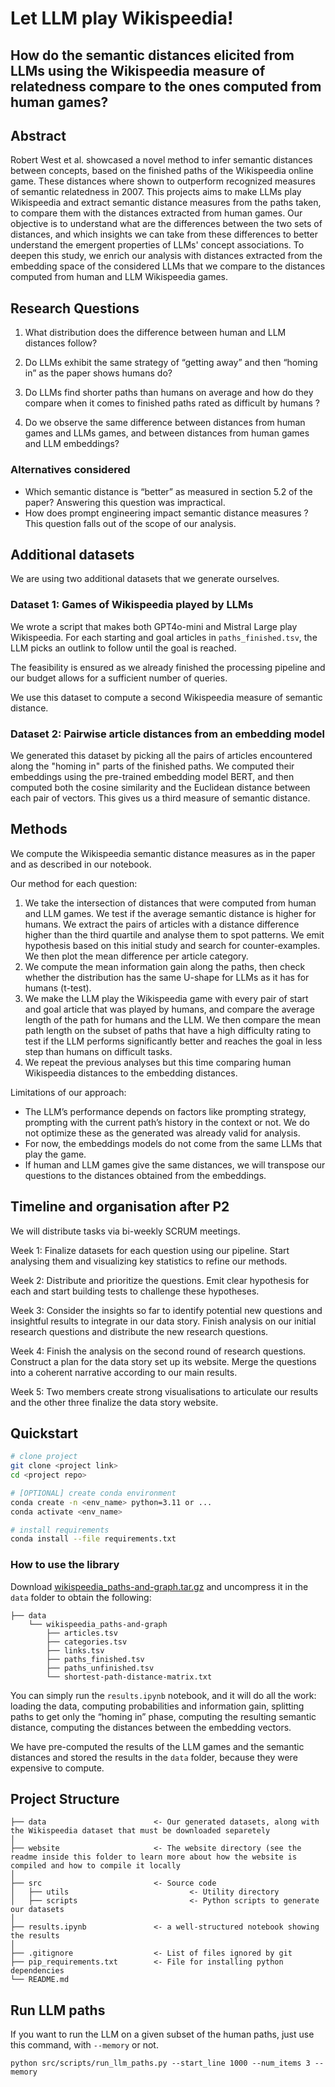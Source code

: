 
# Let LLM play Wikispeedia!
## How do the semantic distances elicited from LLMs using the Wikispeedia measure of relatedness compare to the ones computed from human games?

## Abstract

Robert West et al. showcased a novel method to infer semantic distances between concepts, based on the finished paths of the Wikispeedia online game. These distances where shown to outperform recognized measures of semantic relatedness in 2007. This projects aims to make LLMs play Wikispeedia and extract semantic distance measures from the paths taken, to compare them with the distances extracted from human games. Our objective is to understand what are the differences between the two sets of distances, and which insights we can take from these differences to better understand the emergent properties of LLMs' concept associations. To deepen this study, we enrich our analysis with distances extracted from the embedding space of the considered LLMs that we compare to the distances computed from human and LLM Wikispeedia games.


## Research Questions

1. What distribution does the difference between human and LLM distances follow?

2. Do LLMs exhibit the same strategy of “getting away” and then “homing in” as the paper shows humans do?

3. Do LLMs find shorter paths than humans on average and how do they compare when it comes to finished paths rated as difficult by humans ?

4. Do we observe the same difference between distances from human games and LLMs games, and between distances from human games and LLM embeddings?

### Alternatives considered

- Which semantic distance is “better” as measured in section 5.2 of the paper? Answering this question was impractical.
- How does prompt engineering impact semantic distance measures ? This question falls out of the scope of our analysis.

## Additional datasets

We are using two additional datasets that we generate ourselves.

### Dataset 1: Games of Wikispeedia played by LLMs

We wrote a script that makes both GPT4o-mini and Mistral Large play 
Wikispeedia. For each starting and goal articles in `paths_finished.tsv`, 
the LLM picks an outlink to follow until the goal is reached.

The feasibility is ensured as we already finished the processing pipeline 
and our budget allows for a sufficient number of queries. 

We use this dataset to compute a second Wikispeedia measure of semantic 
distance.

### Dataset 2: Pairwise article distances from an embedding model

We generated this dataset by picking all the pairs of articles encountered 
along the "homing in" parts of the finished paths. We computed their 
embeddings using the pre-trained embedding model BERT, and then computed 
both the cosine similarity and the Euclidean distance between each pair of 
vectors. This gives us a third measure of semantic distance.

## Methods

We compute the Wikispeedia semantic distance measures as in the paper and as 
described in our notebook.

Our method for each question:
  1. We take the intersection of distances that were computed from human and
     LLM games. We test if the average semantic distance is higher for humans. 
     We extract the pairs of articles with a distance difference higher than 
     the third quartile and analyse them to spot patterns. We emit 
     hypothesis based on this initial study and search for counter-examples. 
     We then plot the mean difference per article category.
  2. We compute the mean information gain along the paths, then check whether 
     the distribution has the same U-shape for LLMs as it has for humans 
     (t-test).
  3. We make the LLM play the Wikispeedia game with every pair of start and goal article that was played by humans, and compare the average length of the path for humans and the LLM. We then compare the mean path length on the subset of paths that have a high difficulty rating to test if the LLM performs significantly better and reaches the goal in less step than humans on difficult tasks.
4. We repeat the previous analyses but this time comparing human Wikispeedia distances to the embedding distances.
  

Limitations of our approach:
- The LLM’s performance depends on factors like
  prompting strategy, prompting with the current path’s history in the 
  context or not. We do not optimize these as the generated was already 
  valid for analysis.
- For now, the embeddings models do not come from the same LLMs that play 
  the game.
- If human and LLM games give the same distances, we will transpose our 
  questions to the distances obtained from the embeddings.

## Timeline and organisation after P2

We will distribute tasks via bi-weekly SCRUM meetings.

Week 1: Finalize datasets for each question using our pipeline. Start 
analysing them and visualizing key statistics to refine our methods.

Week 2: Distribute and prioritize the questions. Emit clear hypothesis for
each and start building tests to challenge these hypotheses. 

Week 3: Consider the insights so far to identify potential new questions and 
insightful results to integrate in our data story. Finish analysis on our 
initial research questions and distribute the new research questions. 

Week 4: Finish the analysis on the second round of research questions. Construct
a plan for the data story set up its website. Merge the questions into a 
coherent narrative according to our main results. 

Week 5: Two members create strong visualisations to articulate our results and
the other three finalize the data story website.

## Quickstart

```bash
# clone project
git clone <project link>
cd <project repo>

# [OPTIONAL] create conda environment
conda create -n <env_name> python=3.11 or ...
conda activate <env_name>

# install requirements
conda install --file requirements.txt
```


### How to use the library

Download [wikispeedia_paths-and-graph.tar.gz](https://snap.stanford.edu/data/wikispeedia/wikispeedia_paths-and-graph.tar.gz)
and uncompress it in the `data` folder to obtain the following:

```
├── data
    └── wikispeedia_paths-and-graph
        ├── articles.tsv
        ├── categories.tsv
        ├── links.tsv
        ├── paths_finished.tsv
        ├── paths_unfinished.tsv
        └── shortest-path-distance-matrix.txt
```

You can simply run the `results.ipynb` notebook, and it will do all the work: loading the data, computing probabilities
and information gain, splitting paths to get only the “homing in” phase, computing the resulting semantic distance,
computing the distances between the embedding vectors.

We have pre-computed the results of the LLM games and the semantic distances and stored the results in the `data`
folder, because they were expensive to compute.


## Project Structure

```
├── data                        <- Our generated datasets, along with the Wikispeedia dataset that must be downloaded separetely
│
├── website                     <- The website directory (see the readme inside this folder to learn more about how the website is compiled and how to compile it locally
│
├── src                         <- Source code
│   ├── utils                           <- Utility directory
│   ├── scripts                         <- Python scripts to generate our datasets
│
├── results.ipynb               <- a well-structured notebook showing the results
│
├── .gitignore                  <- List of files ignored by git
├── pip_requirements.txt        <- File for installing python dependencies
└── README.md
```

## Run LLM paths
If you want to run the LLM on a given subset of the human paths, just use this command, with `--memory` or not.

```
python src/scripts/run_llm_paths.py --start_line 1000 --num_items 3 --memory
```
